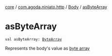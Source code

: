 [core](../../index.md) / [com.agoda.ninjato.http](../index.md) / [Body](index.md) / [asByteArray](./as-byte-array.md)

# asByteArray

`val asByteArray: `[`ByteArray`](https://kotlinlang.org/api/latest/jvm/stdlib/kotlin/-byte-array/index.html)

Represents the body's value as [byte array](https://kotlinlang.org/api/latest/jvm/stdlib/kotlin/-byte-array/index.html)

